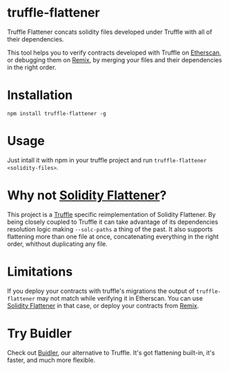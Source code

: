 # truffle-flattener

Truffle Flattener concats solidity files developed under Truffle with all of
their dependencies.

This tool helps you to verify contracts developed with Truffle on
[Etherscan](https://etherscan.io), or debugging them on
[Remix](https://remix.ethereum.org), by merging your files and their
dependencies in the right order.

# Installation

`npm install truffle-flattener -g`

# Usage

Just intall it with npm in your truffle project and run
`truffle-flattener <solidity-files>`.

# Why not [Solidity Flattener](https://github.com/BlockCatIO/solidity-flattener)?

This project is a [Truffle](https://github.com/trufflesuite/truffle) specific
reimplementation of Solidity Flattener. By being closely coupled to Truffle it
can take advantage of its dependencies resolution logic making `--solc-paths` a
thing of the past. It also supports flattening more than one file at once,
concatenating everything in the right order, whithout duplicating any file.

# Limitations

If you deploy your contracts with truffle's migrations the output of
`truffle-flattener` may not match while verifying it in Etherscan. You
can use [Solidity Flattener](https://github.com/BlockCatIO/solidity-flattener)
in that case, or deploy your contracts from [Remix](https://remix.ethereum.org).

# Try Buidler

Check out [Buidler](https://github.com/nomiclabs/buidler), our alternative to
Truffle. It's got flattening built-in, it's faster, and much more flexible.